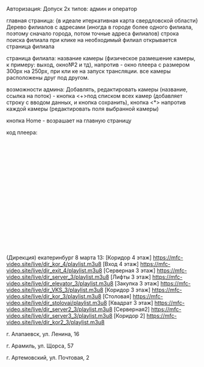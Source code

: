Авторизация:
Допуск  2х типов: админ и оператор


главная страница:
{в идеале итеркативная карта свердловской области}
Дерево филиалов с адресами (иногда в городе более одного филиала, поэтому сначало города, потом точные адреса филиалов)
строка поиска филиала
при клике на необходимый филиал открывается страница филиала

страница филиала:
название камеры (физическое размешение камеры, к примеру: выход, окно№2 и тд), напротив - окно плеера с размером 300px на 250px, при кли ке на <play> запуск трансляции.
все камеры расположены друг под другом.

возможности админа:
Добавлять, редактировать камеры (название, ссылка на поток) - кнопка <+>под списком всех камер (добавляет строку с вводом данных, и кнопка сохранить), кнопка <*> напротив каждой камеры (редактировать поля выбранной камеры)


кнопка Home - возрашает на главную страницу

код плеера:
<HTML>
<HEAD>
	<title>My Wowza Player Video</title>
	<script type="text/javascript" src="https://player.wowza.com/player/latest/wowzaplayer.min.js"></script>
</HEAD>
<BODY>
<div id="playerElement" style="width:100%; height:0; padding:0 0 56.25% 0"></div>
<script type="text/javascript">
	WowzaPlayer.create('playerElement',
		{
		"license":"PLAY2-jPNR8-J8WTA-Eabzm-4Cj6E-u7CPZ",
		"title":"Дирекция (коридор 4 этаж)",
		"description":"_",
		"sourceURL":"https://mfc-video.site/live/dir_kor_4/playlist.m3u8",
    "autoPlay":false,
		"volume":"75",
		"mute":false,
		"loop":false,
		"audioOnly":false,
		"uiShowQuickRewind":true,
		"uiQuickRewindSeconds":"30"
		}
	);
	</script>
<BODY>
</HTML>

(Дирекция) екатеринбург 8 марта 13:
    [Коридор 4 этаж]	 https://mfc-video.site/live/dir_kor_4/playlist.m3u8
    [Вход 4 этаж]	 https://mfc-video.site/live/dir_exit_4/playlist.m3u8
    [Серверная 3 этаж]	 https://mfc-video.site/live/dir_server_3/playlist.m3u8
    [Лифты 3 этаж]	 https://mfc-video.site/live/dir_elevator_3/playlist.m3u8
    [Закупка 3 этаж]	 https://mfc-video.site/live/dir_VKS_3/playlist.m3u8
    [Коридор 3 этаж]	 https://mfc-video.site/live/dir_kor_3/playlist.m3u8
    [Столовая] 	         https://mfc-video.site/live/dir_stolovai/playlist.m3u8
    [Квадрат 3 этаж]	 https://mfc-video.site/live/dir_server2_3/playlist.m3u8
    [Серверная2]	 https://mfc-video.site/live/dir_server3_3/playlist.m3u8
    [Коридор 2]	         https://mfc-video.site/live/dir_kor2_3/playlist.m3u8
    
 г. Алапаевск, ул. Ленина, 16
 
 г. Арамиль, ул. Щорса, 57
 
 г. Артемовский, ул. Почтовая, 2
 
 
 
 
